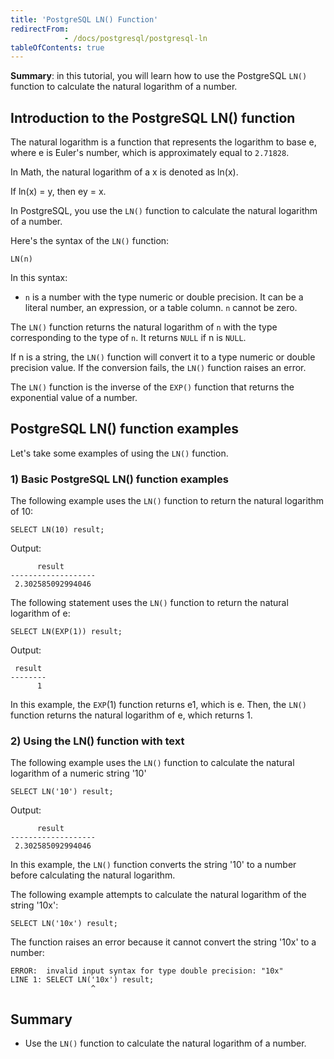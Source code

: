 ```yaml
---
title: 'PostgreSQL LN() Function'
redirectFrom: 
            - /docs/postgresql/postgresql-ln
tableOfContents: true
---
```



**Summary**: in this tutorial, you will learn how to use the PostgreSQL `LN()` function to calculate the natural logarithm of a number.





## Introduction to the PostgreSQL LN() function





The natural logarithm is a function that represents the logarithm to base e, where e is Euler's number, which is approximately equal to `2.71828`.





In Math, the natural logarithm of a x is denoted as ln(x).





If ln(x) = y, then ey = x.





In PostgreSQL, you use the `LN()` function to calculate the natural logarithm of a number.





Here's the syntax of the `LN()` function:





```
LN(n)
```





In this syntax:





- `n` is a number with the type numeric or double precision. It can be a literal number, an expression, or a table column. `n` cannot be zero.





The `LN()` function returns the natural logarithm of `n` with the type corresponding to the type of `n`. It returns `NULL` if n is `NULL`.





If n is a string, the `LN()` function will convert it to a type numeric or double precision value. If the conversion fails, the `LN()` function raises an error.





The `LN()` function is the inverse of the `EXP()` function that returns the exponential value of a number.





## PostgreSQL LN() function examples





Let's take some examples of using the `LN()` function.





### 1) Basic PostgreSQL LN() function examples





The following example uses the `LN()` function to return the natural logarithm of 10:





```
SELECT LN(10) result;
```





Output:





```
      result
-------------------
 2.302585092994046
```





The following statement uses the `LN()` function to return the natural logarithm of e:





```
SELECT LN(EXP(1)) result;
```





Output:





```
 result
--------
      1
```





In this example, the `EXP`(1) function returns e1, which is e. Then, the `LN()` function returns the natural logarithm of e, which returns 1.





### 2) Using the LN() function with text





The following example uses the `LN()` function to calculate the natural logarithm of a numeric string '10'





```
SELECT LN('10') result;
```





Output:





```
      result
-------------------
 2.302585092994046
```





In this example, the `LN()` function converts the string '10' to a number before calculating the natural logarithm.





The following example attempts to calculate the natural logarithm of the string '10x':





```
SELECT LN('10x') result;
```





The function raises an error because it cannot convert the string '10x' to a number:





```
ERROR:  invalid input syntax for type double precision: "10x"
LINE 1: SELECT LN('10x') result;
                  ^
```





## Summary





- Use the `LN()` function to calculate the natural logarithm of a number.


